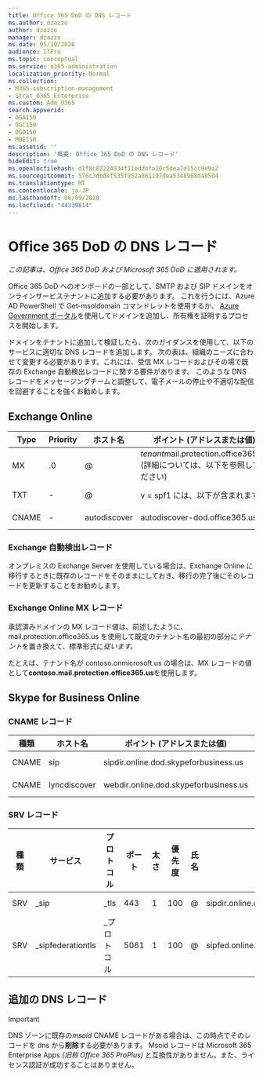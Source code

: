 ```yaml
---
title: Office 365 DoD の DNS レコード
ms.author: dzazzo
author: dzazzo
manager: dzazzo
ms.date: 05/19/2020
audience: ITPro
ms.topic: conceptual
ms.service: o365-administration
localization_priority: Normal
ms.collection:
- M365-subscription-management
- Strat_O365_Enterprise
ms.custom: Adm_O365
search.appverid:
- OGA150
- OGC150
- OGD150
- MOE150
ms.assetid: ''
description: '概要: Office 365 DoD の DNS レコード'
hideEdit: true
ms.openlocfilehash: d1f8c82224934f11eddbfa10c5dea7d15cc9e9a2
ms.sourcegitcommit: 576c3dbdef535f952a861197dea5348908da9504
ms.translationtype: MT
ms.contentlocale: ja-JP
ms.lasthandoff: 06/09/2020
ms.locfileid: "44339814"
---
```

# <a name="dns-records-for-office-365-dod"></a>Office 365 DoD の DNS レコード

*この記事は、Office 365 DoD および Microsoft 365 DoD に適用されます。*

Office 365 DoD へのオンボードの一部として、SMTP および SIP ドメインをオンラインサービステナントに追加する必要があります。  これを行うには、Azure AD PowerShell で Get-msoldomain コマンドレットを使用するか、 [Azure Government ポータル](https://portal.azure.us)を使用してドメインを追加し、所有権を証明するプロセスを開始します。

ドメインをテナントに追加して検証したら、次のガイダンスを使用して、以下のサービスに適切な DNS レコードを追加します。  次の表は、組織のニーズに合わせて変更する必要があります。これには、受信 MX レコードおよびその場で既存の Exchange 自動検出レコードに関する要件があります。  このような DNS レコードをメッセージングチームと調整して、電子メールの停止や不適切な配信を回避することを強くお勧めします。

## <a name="exchange-online"></a>Exchange Online

| Type | Priority | ホスト名 | ポイント (アドレスまたは値) | TTL |
| --- | --- | --- | --- | --- |
| MX | .0 | @ | *tenant*mail.protection.office365.us (詳細については、以下を参照してください) | 1 Hour |
| TXT | - | @ | v = spf1 には、以下が含まれます。 | 1 Hour |
| CNAME | - | autodiscover | autodiscover-dod.office365.us | 1 Hour |

### <a name="exchange-autodiscover-record"></a>Exchange 自動検出レコード

オンプレミスの Exchange Server を使用している場合は、Exchange Online に移行するときに既存のレコードをそのままにしておき、移行の完了後にそのレコードを更新することをお勧めします。

### <a name="exchange-online-mx-record"></a>Exchange Online MX レコード

承認済みドメインの MX レコード値は、前述したように、mail.protection.office365.us を使用して既定のテナント名の最初の部分に*テナント*を置き換えて、標準形式に*従います。*

たとえば、テナント名が contoso.onmicrosoft.us の場合は、MX レコードの値として**contoso.mail.protection.office365.us**を使用します。

## <a name="skype-for-business-online"></a>Skype for Business Online

### <a name="cname-records"></a>CNAME レコード

| 種類 | ホスト名 | ポイント (アドレスまたは値) | TTL |
| --- | --- | --- | --- |
| CNAME | sip | sipdir.online.dod.skypeforbusiness.us | 1 Hour |
| CNAME | lyncdiscover | webdir.online.dod.skypeforbusiness.us | 1 Hour | 

### <a name="srv-records"></a>SRV レコード

| 種類 | サービス | プロトコル | ポート | 太さ | 優先度 | 氏名 | Target | TTL |
| --- | --- | --- | --- | --- | --- | --- | --- | --- |
| SRV | \_sip | \_tls | 443 | 1  | 100 | @ | sipdir.online.dod.skypeforbusiness.us | 1 Hour |
| SRV | \_sipfederationtls | \_プロトコル | 5061 | 1  | 100 | @ | sipfed.online.dod.skypeforbusiness.us | 1 Hour |

## <a name="additional-dns-records"></a>追加の DNS レコード

> [!IMPORTANT]
> DNS ゾーンに既存の*msoid* CNAME レコードがある場合は、この時点でそのレコードを dns から**削除**する必要があります。  Msoid レコードは Microsoft 365 Enterprise Apps *(旧称 Office 365 ProPlus)* と互換性がありません。また、ライセンス認証が成功することはありません。
